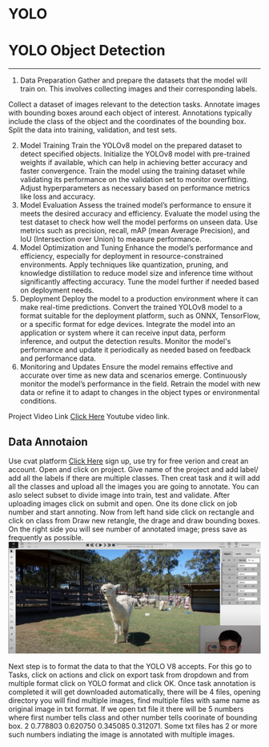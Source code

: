 # YOLO
# YOLO Object Detection
---
1.  Data Preparation
   Gather and prepare the datasets that the model will train on. This involves collecting images and their corresponding labels.

Collect a dataset of images relevant to the detection tasks.
Annotate images with bounding boxes around each object of interest. Annotations typically include the class of the object and the coordinates of the bounding box.
Split the data into training, validation, and test sets.

2. Model Training
   Train the YOLOv8 model on the prepared dataset to detect specified objects.
   Initialize the YOLOv8 model with pre-trained weights if available, which can help in achieving better accuracy and faster convergence.
Train the model using the training dataset while validating its performance on the validation set to monitor overfitting.
Adjust hyperparameters as necessary based on performance metrics like loss and accuracy.
3. Model Evaluation
   Assess the trained model’s performance to ensure it meets the desired accuracy and efficiency.
   Evaluate the model using the test dataset to check how well the model performs on unseen data.
Use metrics such as precision, recall, mAP (mean Average Precision), and IoU (Intersection over Union) to measure performance.
4.  Model Optimization and Tuning
    Enhance the model’s performance and efficiency, especially for deployment in resource-constrained environments.
    Apply techniques like quantization, pruning, and knowledge distillation to reduce model size and inference time without significantly affecting accuracy.
Tune the model further if needed based on deployment needs.
5. Deployment
   Deploy the model to a production environment where it can make real-time predictions.
   Convert the trained YOLOv8 model to a format suitable for the deployment platform, such as ONNX, TensorFlow, or a specific format for edge devices.
Integrate the model into an application or system where it can receive input data, perform inference, and output the detection results.
Monitor the model's performance and update it periodically as needed based on feedback and performance data.
6. Monitoring and Updates
   Ensure the model remains effective and accurate over time as new data and scenarios emerge.
   Continuously monitor the model’s performance in the field.
Retrain the model with new data or refine it to adapt to changes in the object types or environmental conditions.


Project Video Link
[Click Here](https://youtu.be/m9fH9OWn8YM?si=xgZVflwTOgYEMJiE) Youtube video link.

## Data Annotaion
Use cvat platform [Click Here](https://www.cvat.ai/) sign up, use try for free verion and creat an account.
Open and click on project. Give name of the project and add label/ add all the labels if there are multiple classes.
Then creat task and it will add all the classes and upload all the images you are going to annotate. You can aslo select subset to divide image into train, test and validate. After uploading images click on submit and open. One its done click on job number and start annoting. Now from left hand side click on rectangle and click on class from Draw new retangle, the drage and draw bounding boxes. On the right side you will see number of annotated image; press save as frequently as possible.
![alt text](image-1.png)

Next step is to format the data to that the YOLO V8 accepts. For this go to Tasks, click on actions and click on export task from dropdown and from multiple format click on YOLO format and click OK. Once task annotation is completed it will get downloaded automatically, there will be 4 files, opening directory you will find multiple images, find multiple files with same name as original image in txt format. If we open txt file it there will be 5 numbers where first number tells class and other number tells coorinate of bounding box. 
2 0.778803 0.620750 0.345085 0.312071. Some txt files has 2 or more such numbers indiating the image is annotated with multiple images.
